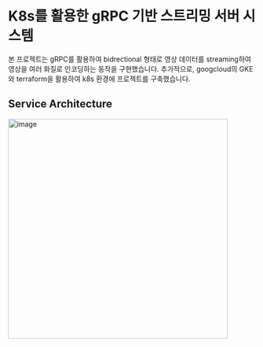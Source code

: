 # K8s를 활용한 gRPC 기반 스트리밍 서버 시스템
본 프로젝트는 gRPC를 활용하여 bidrectional 형태로 영상 데이터를 streaming하여 영상을 여러 화질로 인코딩하는 동작을 구현했습니다. 
추가적으로, googcloud의 GKE와 terraform을 활용하여 k8s 환경에 프로젝트를 구축했습니다.

## Service Architecture
<img width="447" alt="image" src="https://github.com/user-attachments/assets/7f4aa592-8f55-421a-b04f-f5424df2dfc8">
